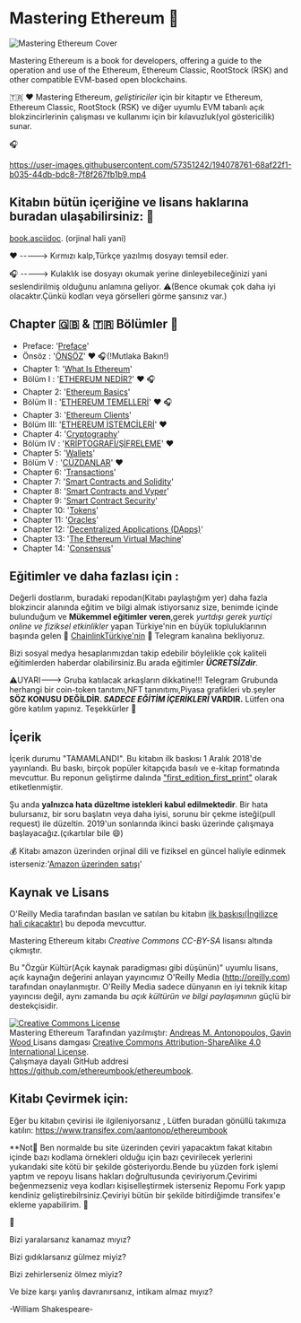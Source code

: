 # Mastering Ethereum :dart:

![Mastering Ethereum Cover](images/cover_thumb.png)

Mastering Ethereum is a book for developers, offering a guide to the operation and use of the Ethereum, Ethereum Classic, RootStock (RSK) and other compatible EVM-based open blockchains.

:tr: :heart: 
Mastering Ethereum, *geliştiriciler* için bir kitaptır ve Ethereum, Ethereum Classic, RootStock (RSK) ve diğer uyumlu EVM tabanlı açık blokzincirlerinin çalışması ve kullanımı için bir kılavuzluk(yol göstericilik) sunar. 

:headphones:

https://user-images.githubusercontent.com/57351242/194078761-68af22f1-b035-44db-bdc8-7f8f267fb1b9.mp4




## Kitabın bütün içeriğine ve lisans haklarına buradan ulaşabilirsiniz: :bookmark:  
 
[book.asciidoc](https://github.com/ethereumbook/ethereumbook/blob/develop/book.asciidoc). (orjinal hali yani)

:heart: -----> Kırmızı kalp,Türkçe yazılmış dosyayı temsil eder.

:headphones: -----> Kulaklık ise dosyayı okumak yerine dinleyebileceğinizi yani seslendirilmiş olduğunu anlamına geliyor.
:warning:(Bence okumak çok daha iyi olacaktır.Çünkü kodları veya görselleri görme şansınız var.)


## Chapter :gb: & :tr: Bölümler :pushpin:
+ Preface: '[Preface](https://github.com/ethereumbook/ethereumbook/blob/develop/preface.asciidoc)'
+ Önsöz :  '[ÖNSÖZ](https://github.com/CemmOzdemir/MasteringEthereum_TR_cevirisi/blob/develop/Türkçe/Önsöz1.md)' ♥️ :headphones:(!Mutlaka Bakın!)
+ Chapter 1: '[What Is Ethereum](https://github.com/ethereumbook/ethereumbook/blob/develop/01what-is.asciidoc)'
+ Bölüm I  : '[ETHEREUM NEDİR?](https://github.com/CemmOzdemir/MasteringEthereum_TR_cevirisi/blob/develop/Türkçe/Ethereum_Nedir%3F.md)' :heart: :headphones:
+ Chapter 2: '[Ethereum Basics](https://github.com/ethereumbook/ethereumbook/blob/develop/02intro.asciidoc)'
+ Bölüm II : '[ETHEREUM TEMELLERİ](https://github.com/CemmOzdemir/MasteringEthereum_TR_cevirisi/blob/develop/Türkçe/Ethereum_Temelleri.md)' :heart: :headphones: 
+ Chapter 3: '[Ethereum Clients](https://github.com/ethereumbook/ethereumbook/blob/develop/03clients.asciidoc)'
+ Bölüm III: '[ETHEREUM İSTEMCİLERİ](https://github.com/CemmOzdemir/MasteringEthereum_TR_cevirisi/blob/develop/Türkçe/Ethereum_istemcileri.md)' ❤️ 
+ Chapter 4: '[Cryptography](https://github.com/ethereumbook/ethereumbook/blob/develop/04keys-addresses.asciidoc)'
+ Bölüm IV : '[KRİPTOGRAFİ/ŞİFRELEME](https://github.com/CemmOzdemir/MasteringEthereum_TR_cevirisi/blob/develop/Türkçe/Kriptografi.md)' :heart: 
+ Chapter 5: '[Wallets](https://github.com/ethereumbook/ethereumbook/blob/develop/05wallets.asciidoc)'
+ Bölüm  V : '[CÜZDANLAR](https://github.com/CemmOzdemir/MasteringEthereum_TR_cevirisi/blob/develop/Türkçe/Cüzdanlar.md)' :heart: 
+ Chapter 6: '[Transactions](https://github.com/ethereumbook/ethereumbook/blob/develop/06transactions.asciidoc)'
+ Chapter 7: '[Smart Contracts and Solidity](https://github.com/ethereumbook/ethereumbook/blob/develop/07smart-contracts-solidity.asciidoc)'
+ Chapter 8: '[Smart Contracts and Vyper](https://github.com/ethereumbook/ethereumbook/blob/develop/08smart-contracts-vyper.asciidoc)'
+ Chapter 9: '[Smart Contract Security](https://github.com/ethereumbook/ethereumbook/blob/develop/09smart-contracts-security.asciidoc)'
+ Chapter 10: '[Tokens](https://github.com/ethereumbook/ethereumbook/blob/develop/10tokens.asciidoc)'
+ Chapter 11: '[Oracles](https://github.com/ethereumbook/ethereumbook/blob/develop/11oracles.asciidoc)'
+ Chapter 12: '[Decentralized Applications (DApps)](https://github.com/ethereumbook/ethereumbook/blob/develop/12dapps.asciidoc)'
+ Chapter 13: '[The Ethereum Virtual Machine](https://github.com/ethereumbook/ethereumbook/blob/develop/13evm.asciidoc)'
+ Chapter 14: '[Consensus](https://github.com/ethereumbook/ethereumbook/blob/develop/14consensus.asciidoc)'


## Eğitimler ve daha fazlası için :

Değerli dostlarım, buradaki repodan(Kitabı paylaştığım yer) daha fazla blokzincir alanında eğitim ve bilgi almak istiyorsanız size, benimde içinde bulunduğum ve **Mükemmel eğitimler veren**,gerek _yurtdışı gerek yurtiçi online ve fiziksel etkinlikler_ yapan Türkiye'nin en büyük topluluklarının başında gelen :blue_heart: [ChainlinkTürkiye'nin](https://linktr.ee/ChainlinkTurkey) :blue_heart: Telegram kanalına bekliyoruz.

Bizi sosyal medya hesaplarımızdan takip edebilir böylelikle çok kaliteli eğitimlerden haberdar olabilirsiniz.Bu arada eğitimler **_ÜCRETSİZdir_**.   

:warning:UYARI---> Gruba katılacak arkaşların dikkatine!!! Telegram Grubunda herhangi bir coin-token tanıtımı,NFT tanınıtımı,Piyasa grafikleri vb.şeyler **SÖZ KONUSU DEĞİLDİR. _SADECE EĞİTİM İÇERİKLERİ_ VARDIR.** Lütfen ona göre katılım yapınız. Teşekkürler :rose: 

## İçerik

İçerik durumu "TAMAMLANDI". Bu kitabın ilk baskısı 1 Aralık 2018'de yayınlandı. Bu baskı, birçok popüler kitapçıda basılı ve e-kitap formatında mevcuttur. Bu reponun geliştirme dalında ["first_edition_first_print"](https://github.com/ethereumbook/ethereumbook/tree/first_edition_first_print) olarak etiketlenmiştir.

Şu anda **yalnızca hata düzeltme istekleri kabul edilmektedir**. Bir hata bulursanız, bir soru başlatın veya daha iyisi, sorunu bir çekme isteği(pull request) ile düzeltin. 2019'un sonlarında ikinci baskı üzerinde çalışmaya başlayacağız.(çıkartılar bile :smile:)

:moneybag: Kitabı amazon üzerinden orjinal dili ve fiziksel en güncel haliyle edinmek isterseniz:'[Amazon üzerinden satışı](https://www.amazon.com/Mastering-Ethereum-Building-Smart-Contracts/dp/1491971940)'

## Kaynak ve Lisans

O'Reilly Media tarafından basılan ve satılan bu kitabın [ilk baskısı(İngilizce hali çıkacaktır)](https://github.com/ethereumbook/ethereumbook/tree/first_edition_first_print) bu depoda mevcuttur.

Mastering Ethereum kitabı *Creative Commons CC-BY-SA* lisansı altında çıkmıştır.

Bu "Özgür Kültür(Açık kaynak paradigması gibi düşünün)" uyumlu lisans, açık kaynağın değerini anlayan yayıncımız O'Reilly Media (http://oreilly.com) tarafından onaylanmıştır. O'Reilly Media sadece dünyanın en iyi teknik kitap yayıncısı değil, aynı zamanda bu _açık kültürün ve bilgi paylaşımının_ güçlü bir destekçisidir.

<a rel="license" href="http://creativecommons.org/licenses/by-sa/4.0/"><img alt="Creative Commons License" style="border-width:0" src="https://i.creativecommons.org/l/by-sa/4.0/88x31.png" /></a><br /><span xmlns:dct="http://purl.org/dc/terms/" href="http://purl.org/dc/dcmitype/Text" property="dct:title" rel="dct:type">Mastering Ethereum</span> Tarafından yazılmıştır: <a xmlns:cc="http://creativecommons.org/ns#" href="https://ethereumbook.info" property="cc:attributionName" rel="cc:attributionURL">Andreas M. Antonopoulos, Gavin Wood </a> Lisans damgası <a rel="license" href="http://creativecommons.org/licenses/by-sa/4.0/">Creative Commons Attribution-ShareAlike 4.0 International License</a>.<br />Çalışmaya dayalı GitHub addresi <a xmlns:dct="http://purl.org/dc/terms/" href="https://github.com/ethereumbook/ethereumbook" rel="dct:source">https://github.com/ethereumbook/ethereumbook</a>.

## Kitabı Çevirmek için:

Eğer bu kitabın çevirisi ile ilgileniyorsanız , Lütfen buradan gönüllü takımıza katılın: https://www.transifex.com/aantonop/ethereumbook

**Not:pencil: Ben normalde bu site üzerinden çeviri yapacaktım fakat kitabın içinde bazı kodlama örnekleri olduğu için bazı çevirilecek yerlerini yukarıdaki site kötü bir şekilde gösteriyordu.Bende bu yüzden fork işlemi yaptım ve repoyu lisans hakları doğrultusunda çeviriyorum.Çevirimi beğenmezseniz veya kodları kişiselleştirmek isterseniz Repomu Fork yapıp kendiniz geliştirebilrsiniz.Çeviriyi bütün bir şekilde bitirdiğimde transifex'e ekleme yapabilirim. :pencil:

  

:checkered_flag:

Bizi yaralarsanız kanamaz mıyız?

Bizi gıdıklarsanız gülmez miyiz?

Bizi zehirlerseniz ölmez miyiz?

Ve bize karşı yanlış davranırsanız,
intikam almaz mıyız?
 
-William Shakespeare-

